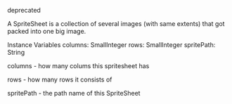 deprecated

A SpriteSheet is a collection of several images (with same extents) that got packed into one big image.

Instance Variables
	columns:		SmallInteger
	rows:		SmallInteger
	spritePath:		String

columns
	- how many colums this spritesheet has

rows
	- how many rows it consists of

spritePath
	- the path name of this SpriteSheet
